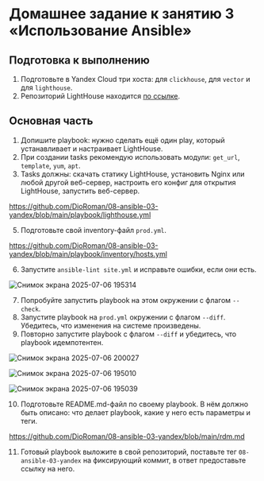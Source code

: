 # Домашнее задание к занятию 3 «Использование Ansible»

## Подготовка к выполнению

1. Подготовьте в Yandex Cloud три хоста: для `clickhouse`, для `vector` и для `lighthouse`.
2. Репозиторий LightHouse находится [по ссылке](https://github.com/VKCOM/lighthouse).

## Основная часть

1. Допишите playbook: нужно сделать ещё один play, который устанавливает и настраивает LightHouse.
3. При создании tasks рекомендую использовать модули: `get_url`, `template`, `yum`, `apt`.
4. Tasks должны: скачать статику LightHouse, установить Nginx или любой другой веб-сервер, настроить его конфиг для открытия LightHouse, запустить веб-сервер.

https://github.com/DioRoman/08-ansible-03-yandex/blob/main/playbook/lighthouse.yml

5. Подготовьте свой inventory-файл `prod.yml`.

https://github.com/DioRoman/08-ansible-03-yandex/blob/main/playbook/inventory/hosts.yml

6. Запустите `ansible-lint site.yml` и исправьте ошибки, если они есть.

![Снимок экрана 2025-07-06 195314](https://github.com/user-attachments/assets/ab5cbe8c-407c-45d2-8e38-97ebd1673a26)

7. Попробуйте запустить playbook на этом окружении с флагом `--check`.
8. Запустите playbook на `prod.yml` окружении с флагом `--diff`. Убедитесь, что изменения на системе произведены.
9. Повторно запустите playbook с флагом `--diff` и убедитесь, что playbook идемпотентен.

![Снимок экрана 2025-07-06 200027](https://github.com/user-attachments/assets/737916d2-b050-400e-a6fa-7c86240d7b5a)

![Снимок экрана 2025-07-06 195010](https://github.com/user-attachments/assets/58fc2a1c-befe-4d53-9028-11b115ba28a6)

![Снимок экрана 2025-07-06 195039](https://github.com/user-attachments/assets/0e113998-4ae9-47f0-b88a-184e9663ef9f)

10. Подготовьте README.md-файл по своему playbook. В нём должно быть описано: что делает playbook, какие у него есть параметры и теги.

https://github.com/DioRoman/08-ansible-03-yandex/blob/main/rdm.md

11. Готовый playbook выложите в свой репозиторий, поставьте тег `08-ansible-03-yandex` на фиксирующий коммит, в ответ предоставьте ссылку на него.

